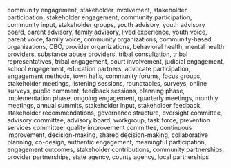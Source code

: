 community engagement, stakeholder involvement, stakeholder participation, stakeholder engagement, community participation, community input, stakeholder groups, youth advisory, youth advisory board, parent advisory, family advisory, lived experience, youth voice, parent voice, family voice, community organizations, community-based organizations, CBO, provider organizations, behavioral health, mental health providers, substance abuse providers, tribal consultation, tribal representatives, tribal engagement, court involvement, judicial engagement, school engagement, education partners, advocate participation, engagement methods, town halls, community forums, focus groups, stakeholder meetings, listening sessions, roundtables, surveys, online surveys, public comment, feedback sessions, planning phase, implementation phase, ongoing engagement, quarterly meetings, monthly meetings, annual summits, stakeholder input, stakeholder feedback, stakeholder recommendations, governance structure, oversight committee, advisory committee, advisory board, workgroup, task force, prevention services committee, quality improvement committee, continuous improvement, decision-making, shared decision-making, collaborative planning, co-design, authentic engagement, meaningful participation, engagement outcomes, stakeholder contributions, community partnerships, provider partnerships, state agency, county agency, local partnerships